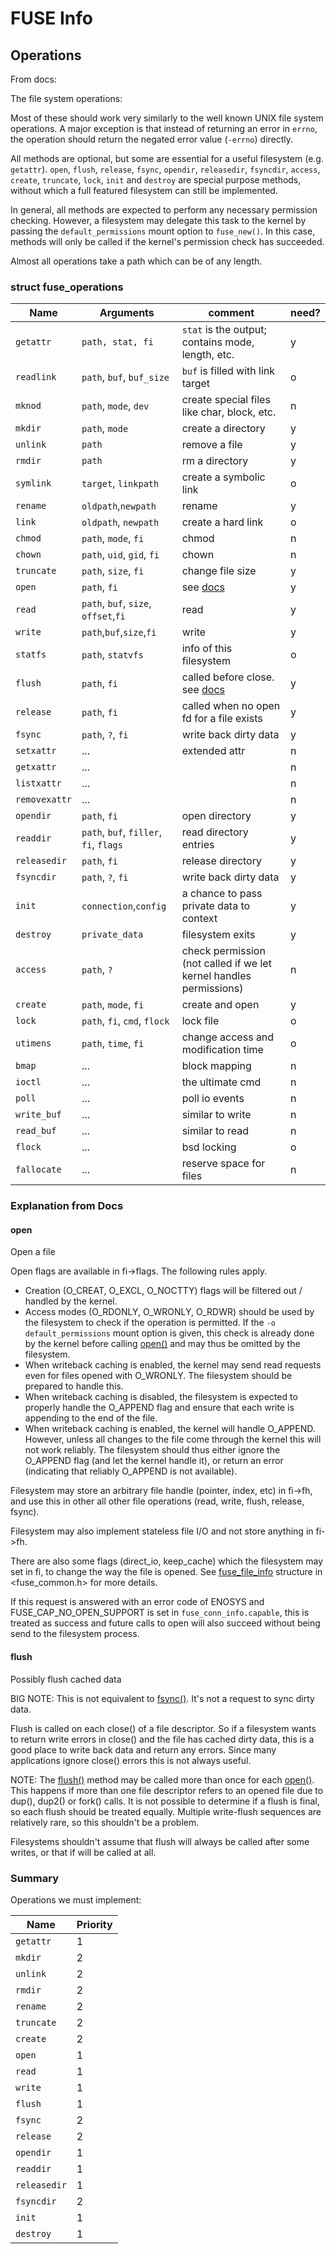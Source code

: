 # FUSE Info

## Operations

From docs:

The file system operations:

Most of these should work very similarly to the well known UNIX file system operations.  A major exception is that instead of returning an error in `errno`, the operation should return the negated error value (`-errno`) directly.

All methods are optional, but some are essential for a useful filesystem (e.g. `getattr`).  `open`, `flush`, `release`, `fsync`, `opendir`, `releasedir`, `fsyncdir`, `access`, `create`, `truncate`, `lock`, `init` and `destroy` are special purpose methods, without which a full featured filesystem can still be implemented.

In general, all methods are expected to perform any necessary permission checking. However, a filesystem may delegate this task to the kernel by passing the `default_permissions` mount option to `fuse_new()`. In this case, methods will only be called if the kernel's permission check has succeeded.

Almost all operations take a path which can be of any length.

### struct fuse_operations

| Name          | Arguments                              | comment                                                      | need?                    |
| ------------- | -------------------------------------- | ------------------------------------------------------------ | ------------------------ |
| `getattr`     | `path, stat, fi`                       | `stat` is the output; contains mode, length, etc.            | y       |
| `readlink`    | `path`, `buf`, `buf_size`              | `buf` is filled with link target                             | o           |
| `mknod`       | `path`, `mode`, `dev`                  | create special files like char, block, etc.                  | n |
| `mkdir`       | `path`, `mode`                         | create a directory                                           | y       |
| `unlink`      | `path`                                 | remove a file                                                | y       |
| `rmdir`       | `path`                                 | rm a directory                                               | y       |
| `symlink`     | `target`, `linkpath`                   | create a symbolic link                                       | o           |
| `rename`      | `oldpath`,`newpath`                    | rename                                                       | y       |
| `link`        | `oldpath`, `newpath`                   | create a hard link                                           | o           |
| `chmod`       | `path`, `mode`, `fi`                   | chmod                                                        | n |
| `chown`       | `path`, `uid`, `gid`, `fi`             | chown                                                        | n |
| `truncate`    | `path`, `size`, `fi`                   | change file size                                             | y       |
| `open`        | `path`, `fi`                           | see [docs](#open)                                            | y       |
| `read`        | `path`, `buf`, `size`, `offset`,`fi`   | read                                                         | y       |
| `write`       | `path`,`buf`,`size`,`fi`               | write                                                        | y       |
| `statfs`      | `path`, `statvfs`                      | info of this filesystem                                      | o           |
| `flush`       | `path`, `fi`                           | called before close. see [docs](#flush)                      | y       |
| `release`     | `path`, `fi`                           | called when no open fd for a file exists                     | y       |
| `fsync`       | `path`, `?`, `fi`                      | write back dirty data                                        | y       |
| `setxattr`    | ...                                    | extended attr                                                | n |
| `getxattr`    | ...                                    |                                                              | n |
| `listxattr`   | ...                                    |                                                              | n |
| `removexattr` | ...                                    |                                                              | n |
| `opendir`     | `path`, `fi`                           | open directory                                               | y       |
| `readdir`     | `path`, `buf`, `filler`, `fi`, `flags` | read directory entries                                       | y       |
| `releasedir`  | `path`, `fi`                           | release directory                                            | y       |
| `fsyncdir`    | `path`, `?`, `fi`                      | write back dirty data                                        | y       |
| `init`        | `connection`,`config`                  | a chance to pass private data to context                     | y       |
| `destroy`     | `private_data`                         | filesystem exits                                             | y       |
| `access`      | `path`, `?`                            | check permission (not called if we let kernel handles permissions) | n |
| `create`      | `path`, `mode`, `fi`                   | create and open                                              | y       |
| `lock`        | `path`, `fi`, `cmd`, `flock`           | lock file                                                    | o           |
| `utimens`     | `path`, `time`, `fi`                   | change access and modification time                          | o           |
| `bmap`        | ...                                    | block mapping                                                | n |
| `ioctl`       | ...                                    | the ultimate cmd                                             | n |
| `poll`        | ...                                    | poll io events                                               | n |
| `write_buf`   | ...                                    | similar to write                                             | n |
| `read_buf`    | ...                                    | similar to read                                              | n |
| `flock`       | ...                                    | bsd locking                                                  | o           |
| `fallocate`   | ...                                    | reserve space for files                                      | n |

### Explanation from Docs

#### open

Open a file

Open flags are available in fi->flags. The following rules apply.

- Creation (O_CREAT, O_EXCL, O_NOCTTY) flags will be filtered out / handled by the kernel.
- Access modes (O_RDONLY, O_WRONLY, O_RDWR) should be used by the filesystem to check if the operation is permitted. If the `-o default_permissions` mount option is given, this check is already done by the kernel before calling [open()](http://libfuse.github.io/doxygen/structfuse__operations.html#a14b98c3f7ab97cc2ef8f9b1d9dc0709d) and may thus be omitted by the filesystem.
- When writeback caching is enabled, the kernel may send read requests even for files opened with O_WRONLY. The filesystem should be prepared to handle this.
- When writeback caching is disabled, the filesystem is expected to properly handle the O_APPEND flag and ensure that each write is appending to the end of the file.
- When writeback caching is enabled, the kernel will handle O_APPEND. However, unless all changes to the file come through the kernel this will not work reliably. The filesystem should thus either ignore the O_APPEND flag (and let the kernel handle it), or return an error (indicating that reliably O_APPEND is not available).

Filesystem may store an arbitrary file handle (pointer, index, etc) in fi->fh, and use this in other all other file operations (read, write, flush, release, fsync).

Filesystem may also implement stateless file I/O and not store anything in fi->fh.

There are also some flags (direct_io, keep_cache) which the filesystem may set in fi, to change the way the file is opened. See [fuse_file_info](http://libfuse.github.io/doxygen/structfuse__file__info.html) structure in <fuse_common.h> for more details.

If this request is answered with an error code of ENOSYS and FUSE_CAP_NO_OPEN_SUPPORT is set in `fuse_conn_info.capable`, this is treated as success and future calls to open will also succeed without being send to the filesystem process.

#### flush

Possibly flush cached data

BIG NOTE: This is not equivalent to [fsync()](http://libfuse.github.io/doxygen/structfuse__operations.html#a92bdd6f43ba390a54ac360541c56b528). It's not a request to sync dirty data.

Flush is called on each close() of a file descriptor. So if a filesystem wants to return write errors in close() and the file has cached dirty data, this is a good place to write back data and return any errors. Since many applications ignore close() errors this is not always useful.

NOTE: The [flush()](http://libfuse.github.io/doxygen/structfuse__operations.html#ad4ec9c309072a92dd82ddb20efa4ab14) method may be called more than once for each [open()](http://libfuse.github.io/doxygen/structfuse__operations.html#a14b98c3f7ab97cc2ef8f9b1d9dc0709d). This happens if more than one file descriptor refers to an opened file due to dup(), dup2() or fork() calls. It is not possible to determine if a flush is final, so each flush should be treated equally. Multiple write-flush sequences are relatively rare, so this shouldn't be a problem.

Filesystems shouldn't assume that flush will always be called after some writes, or that if will be called at all.



### Summary

Operations we must implement:

| Name         | Priority |
| ------------ | -------- |
| `getattr`    | 1        |
| `mkdir`      | 2        |
| `unlink`     | 2        |
| `rmdir`      | 2        |
| `rename`     | 2        |
| `truncate`   | 2        |
| `create`     | 2        |
| `open`       | 1        |
| `read`       | 1        |
| `write`      | 1        |
| `flush`      | 1        |
| `fsync`      | 2        |
| `release`    | 2        |
| `opendir`    | 1        |
| `readdir`    | 1        |
| `releasedir` | 1        |
| `fsyncdir`   | 2        |
| `init`       | 1        |
| `destroy`    | 1        |


